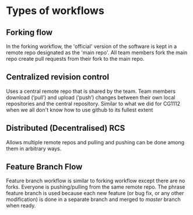 # Types of workflows

## Forking flow
In the forking workflow, the 'official' version of the software is kept in a remote repo designated as the 'main repo'. All team members fork the main repo create pull requests from their fork to the main repo.

## Centralized revision control
Uses a central remote repo that is shared by the team. Team members download (‘pull’) and upload (‘push’) changes between their own local repositories and the central repository.
Similar to what we did for CG1112 when we all don't know how to use github to its fullest extent

## Distributed (Decentralised) RCS
Allows multiple remote repos and pulling and pushing can be done among them in arbitrary ways.

## Feature Branch Flow
Feature branch workflow is similar to forking workflow except there are no forks. Everyone is pushing/pulling from the same remote repo. The phrase feature branch is used because each new feature (or bug fix, or any other modification) is done in a separate branch and merged to *master* branch when ready.

